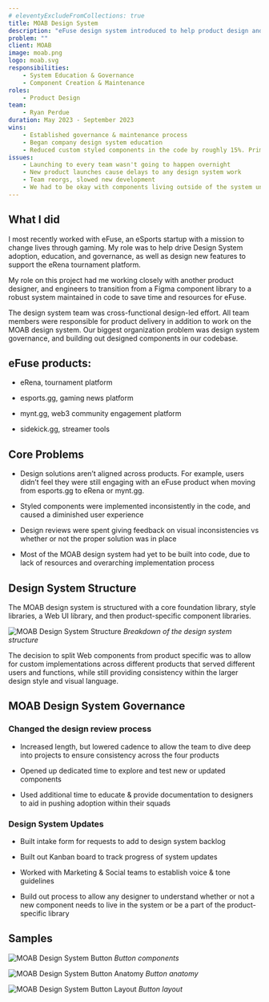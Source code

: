 ```yaml
---
# eleventyExcludeFromCollections: true
title: MOAB Design System
description: "eFuse design system introduced to help product design and engineering teams build product features more quickly and consistently"
problem: ""
client: MOAB
image: moab.png
logo: moab.svg
responsibilities:
    - System Education & Governance
    - Component Creation & Maintenance 
roles: 
    - Product Design
team:
    - Ryan Perdue
duration: May 2023 - September 2023
wins: 
    - Established governance & maintenance process
    - Began company design system education
    - Reduced custom styled components in the code by roughly 15%. Primarily buttons and custom typography.
issues:
    - Launching to every team wasn't going to happen overnight
    - New product launches cause delays to any design system work  
    - Team reorgs, slowed new development 
    - We had to be okay with components living outside of the system until teams could pick up the work
---
```

<section>

## What I did
I most recently worked with eFuse, an eSports startup with a mission to change lives through gaming. My role was to help drive  Design System adoption, education, and governance, as well as design new features to support the eRena tournament platform. 

My role on this project had me working closely with another product designer, and engineers to transition from a Figma component library to a robust system maintained in code to save time and resources for eFuse.

The design system team was cross-functional design-led effort. All team members were responsible for product delivery in addition to work on the MOAB design system. Our biggest organization problem was design system governance, and building out designed components in our codebase.
</section>
<section>

## eFuse products:
- eRena, tournament platform

- esports.gg, gaming news platform

- mynt.gg, web3 community engagement platform

- sidekick.gg, streamer tools
</section>
<section>

## Core Problems
- Design solutions aren’t aligned across products. For example, users didn’t feel they were still engaging with an eFuse product when moving from esports.gg to eRena or mynt.gg.

- Styled components were implemented inconsistently in the code, and caused a diminished user experience

- Design reviews were spent giving feedback on visual inconsistencies vs whether or not the proper solution was in place

- Most of the MOAB design system had yet to be built into code, due to lack of resources and overarching implementation process
</section>
<section>

## Design System Structure
The MOAB design system is structured with a core foundation library, style libraries, a Web UI library, and then product-specific component libraries.

![MOAB Design System Structure](/assets/projects/moab/structure.svg)
*Breakdown of the design system structure*

The decision to split Web components from product specific was to allow for custom implementations across different products that served different users and functions, while still providing consistency within the larger design style and visual language.
</section>
<section>

<h2>MOAB Design System Governance</h2>
<div class="moab-governance">
<div>

### Changed the design review process 
- Increased length, but lowered cadence to allow the team to dive deep into projects to ensure consistency across the four products

- Opened up dedicated time to explore and test new or updated components

- Used additional time to educate & provide documentation to designers to aid in pushing adoption within their squads  
</div>
<div>

### Design System Updates
- Built intake form for requests to add to design system backlog

- Built out Kanban board to track progress of system updates

- Worked with Marketing & Social teams to establish voice & tone guidelines

- Build out process to allow any designer to understand whether or not a new component needs to live in the system or be a part of the product-specific library
</div>
</div>
</section>

<section>

## Samples
<!-- Add {data-zoomable} to end of all mkdown image blocks, or abstract it to global for all images to have it appended -->
![MOAB Design System Button](/assets/projects/moab/button-spec.svg)
*Button components*

![MOAB Design System Button Anatomy](/assets/projects/moab/anatomy.svg)
*Button anatomy*

![MOAB Design System Button Layout](/assets/projects/moab/button-layout.svg)
*Button layout*

<!-- 
![MOAB Design System Cards](/assets/projects/moab/cards.svg)
*Card components* -->